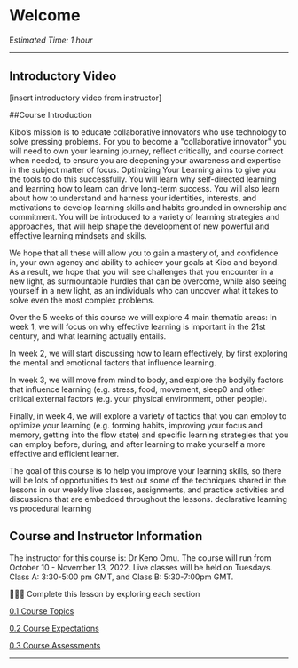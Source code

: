 # Welcome

E*stimated Time: 1 hour*

---
## Introductory Video

[insert introductory video from instructor]

##Course Introduction

Kibo’s mission is to educate collaborative innovators who use technology to solve pressing problems. For you to become a "collaborative innovator" you will need to own your learning journey, reflect critically, and course correct when needed, to ensure you are deepening your awareness and expertise in the subject matter of focus. Optimizing Your Learning aims to give you the tools to do this successfully. You will learn why self-directed learning and learning how to learn can drive long-term success. You will also learn about how to understand and harness your identities, interests, and motivations to develop learning skills and habits grounded in ownership and commitment. You will be introduced to a variety of learning strategies and approaches, that will help shape the development of new powerful and effective learning mindsets and skills. 

We hope that all these will allow you to gain a mastery of, and confidence in, your own agency and ability to achieev your goals at Kibo and beyond. As a result, we hope that you will see challenges that you encounter in a new light, as surmountable hurdles that can be overcome, while also seeing yourself in a new light, as an individuals who can uncover what it takes to solve even the most complex problems. 

Over the 5 weeks of this course we will explore 4 main thematic areas:
In week 1, we will focus on why effective learning is important in the 21st century, and what learning actually entails. 

In week 2, we will start discussing how to learn effectively, by first exploring the mental and emotional factors that influence learning.

In week 3, we will move from mind to body, and explore the bodyily factors that influence learning (e.g. stress, food, movement, sleep0 and other critical external factors (e.g. your physical environment, other people).

Finally, in week 4, we will explore a variety of tactics that you can employ to optimize your learning (e.g. forming habits, improving your focus and memory, getting into the flow state) and specific learning strategies that you can employ before, during, and after learning to make yourself a more effective and efficient learner. 

The goal of this course is to help you improve your learning skills, so there will be lots of opportunities to test out some of the techniques shared in the lessons in our weekly live classes, assignments, and practice activities and discussions that are embedded throughout the lessons.
declarative learning vs procedural learning

## Course and Instructor Information

The instructor for this course is: Dr Keno Omu.
The course will run from October 10 - November 13, 2022.
Live classes will be held on Tuesdays. Class A: 3:30-5:00 pm GMT, and Class B: 5:30-7:00pm GMT.

<aside>


👩🏿‍🏫 Complete this lesson by exploring each section

</aside>

[0.1 Course Topics ](/optimizing-your-learning/welcome/course-topics.md)

[0.2 Course Expectations](/optimizing-your-learning/welcome/course-expectations.md)

[0.3 Course Assessments](/optimizing-your-learning/welcome/course-assessments.md)

---
